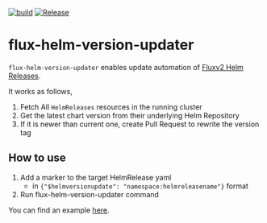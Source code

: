 [![build](https://github.com/RossyWhite/flux-helm-version-updater/actions/workflows/release.yaml/badge.svg)](https://github.com/RossyWhite/flux-helm-version-updater/actions/workflows/release.yaml)
[![Release](https://img.shields.io/github/release/RossyWhite/flux-helm-version-updater.svg)](https://github.com/RossyWhite/flux-helm-version-updater/releases/latest)

# flux-helm-version-updater

`flux-helm-version-updater` enables update automation of [Fluxv2 Helm Releases](https://fluxcd.io/docs/components/helm/helmreleases/).

It works as follows,

1. Fetch All `HelmReleases` resources in the running cluster
2. Get the latest chart version from their underlying Helm Repository
3. If it is newer than current one, create Pull Request to rewrite the version tag

## How to use

1. Add a marker to the target HelmRelease yaml
    - in `{"$helmversionupdate": "namespace:helmreleasename"}` format
2. Run flux-helm-version-updater command

You can find an example [here](./examples).
